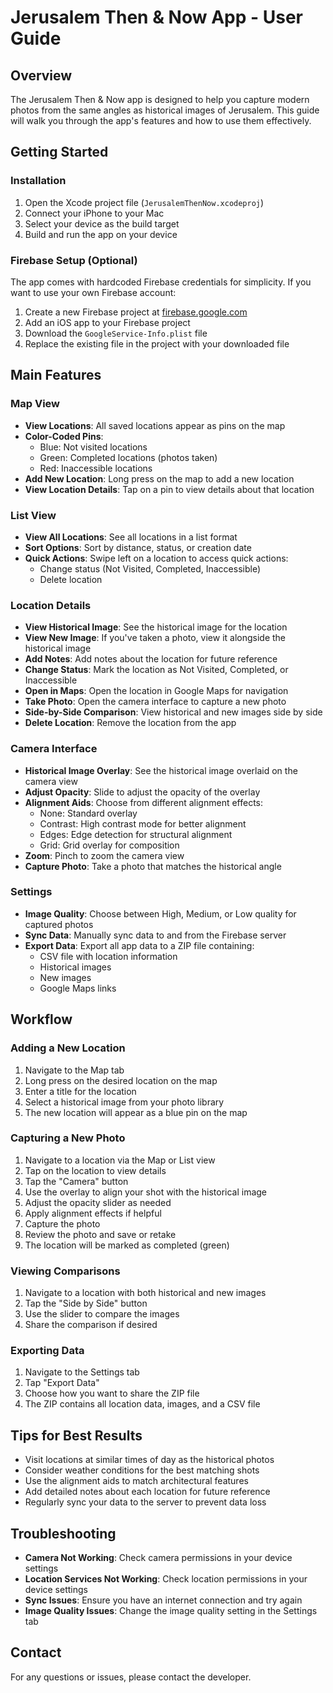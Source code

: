 # Jerusalem Then & Now App - User Guide

## Overview

The Jerusalem Then & Now app is designed to help you capture modern photos from the same angles as historical images of Jerusalem. This guide will walk you through the app's features and how to use them effectively.

## Getting Started

### Installation
1. Open the Xcode project file (`JerusalemThenNow.xcodeproj`)
2. Connect your iPhone to your Mac
3. Select your device as the build target
4. Build and run the app on your device

### Firebase Setup (Optional)
The app comes with hardcoded Firebase credentials for simplicity. If you want to use your own Firebase account:
1. Create a new Firebase project at [firebase.google.com](https://firebase.google.com)
2. Add an iOS app to your Firebase project
3. Download the `GoogleService-Info.plist` file
4. Replace the existing file in the project with your downloaded file

## Main Features

### Map View
- **View Locations**: All saved locations appear as pins on the map
- **Color-Coded Pins**: 
  - Blue: Not visited locations
  - Green: Completed locations (photos taken)
  - Red: Inaccessible locations
- **Add New Location**: Long press on the map to add a new location
- **View Location Details**: Tap on a pin to view details about that location

### List View
- **View All Locations**: See all locations in a list format
- **Sort Options**: Sort by distance, status, or creation date
- **Quick Actions**: Swipe left on a location to access quick actions:
  - Change status (Not Visited, Completed, Inaccessible)
  - Delete location

### Location Details
- **View Historical Image**: See the historical image for the location
- **View New Image**: If you've taken a photo, view it alongside the historical image
- **Add Notes**: Add notes about the location for future reference
- **Change Status**: Mark the location as Not Visited, Completed, or Inaccessible
- **Open in Maps**: Open the location in Google Maps for navigation
- **Take Photo**: Open the camera interface to capture a new photo
- **Side-by-Side Comparison**: View historical and new images side by side
- **Delete Location**: Remove the location from the app

### Camera Interface
- **Historical Image Overlay**: See the historical image overlaid on the camera view
- **Adjust Opacity**: Slide to adjust the opacity of the overlay
- **Alignment Aids**: Choose from different alignment effects:
  - None: Standard overlay
  - Contrast: High contrast mode for better alignment
  - Edges: Edge detection for structural alignment
  - Grid: Grid overlay for composition
- **Zoom**: Pinch to zoom the camera view
- **Capture Photo**: Take a photo that matches the historical angle

### Settings
- **Image Quality**: Choose between High, Medium, or Low quality for captured photos
- **Sync Data**: Manually sync data to and from the Firebase server
- **Export Data**: Export all app data to a ZIP file containing:
  - CSV file with location information
  - Historical images
  - New images
  - Google Maps links

## Workflow

### Adding a New Location
1. Navigate to the Map tab
2. Long press on the desired location on the map
3. Enter a title for the location
4. Select a historical image from your photo library
5. The new location will appear as a blue pin on the map

### Capturing a New Photo
1. Navigate to a location via the Map or List view
2. Tap on the location to view details
3. Tap the "Camera" button
4. Use the overlay to align your shot with the historical image
5. Adjust the opacity slider as needed
6. Apply alignment effects if helpful
7. Capture the photo
8. Review the photo and save or retake
9. The location will be marked as completed (green)

### Viewing Comparisons
1. Navigate to a location with both historical and new images
2. Tap the "Side by Side" button
3. Use the slider to compare the images
4. Share the comparison if desired

### Exporting Data
1. Navigate to the Settings tab
2. Tap "Export Data"
3. Choose how you want to share the ZIP file
4. The ZIP contains all location data, images, and a CSV file

## Tips for Best Results
- Visit locations at similar times of day as the historical photos
- Consider weather conditions for the best matching shots
- Use the alignment aids to match architectural features
- Add detailed notes about each location for future reference
- Regularly sync your data to the server to prevent data loss

## Troubleshooting
- **Camera Not Working**: Check camera permissions in your device settings
- **Location Services Not Working**: Check location permissions in your device settings
- **Sync Issues**: Ensure you have an internet connection and try again
- **Image Quality Issues**: Change the image quality setting in the Settings tab

## Contact
For any questions or issues, please contact the developer.
